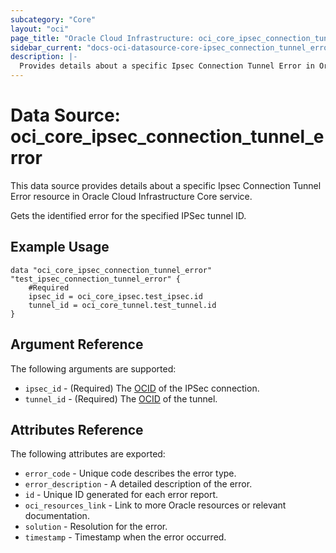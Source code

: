 ```yaml
---
subcategory: "Core"
layout: "oci"
page_title: "Oracle Cloud Infrastructure: oci_core_ipsec_connection_tunnel_error"
sidebar_current: "docs-oci-datasource-core-ipsec_connection_tunnel_error"
description: |-
  Provides details about a specific Ipsec Connection Tunnel Error in Oracle Cloud Infrastructure Core service
---
```


# Data Source: oci_core_ipsec_connection_tunnel_error
This data source provides details about a specific Ipsec Connection Tunnel Error resource in Oracle Cloud Infrastructure Core service.

Gets the identified error for the specified IPSec tunnel ID.


## Example Usage

```hcl
data "oci_core_ipsec_connection_tunnel_error" "test_ipsec_connection_tunnel_error" {
	#Required
	ipsec_id = oci_core_ipsec.test_ipsec.id
	tunnel_id = oci_core_tunnel.test_tunnel.id
}
```

## Argument Reference

The following arguments are supported:

* `ipsec_id` - (Required) The [OCID](https://docs.cloud.oracle.com/iaas/Content/General/Concepts/identifiers.htm) of the IPSec connection.
* `tunnel_id` - (Required) The [OCID](https://docs.cloud.oracle.com/iaas/Content/General/Concepts/identifiers.htm) of the tunnel.


## Attributes Reference

The following attributes are exported:

* `error_code` - Unique code describes the error type.
* `error_description` - A detailed description of the error.
* `id` - Unique ID generated for each error report.
* `oci_resources_link` - Link to more Oracle resources or relevant documentation.
* `solution` - Resolution for the error.
* `timestamp` - Timestamp when the error occurred.

